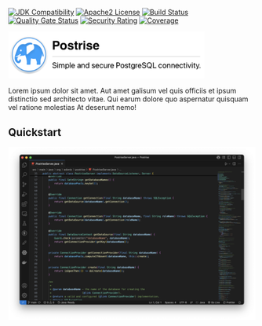 [![JDK Compatibility](https://img.shields.io/badge/JDK_-11+-blue.svg)](https://www.oracle.com/java/technologies/downloads/)
[![Apache2 License](https://img.shields.io/badge/License-Apache_2.0-blue.svg)](https://github.com/adonix-org/postrise/blob/main/LICENSE)
[![Build Status](https://github.com/adonix-org/postrise/actions/workflows/build.yml/badge.svg)](https://github.com/adonix-org/postrise/actions/workflows/build.yml)
[![Quality Gate Status](https://sonarcloud.io/api/project_badges/measure?project=org.adonix%3Apostrise&metric=alert_status)](https://sonarcloud.io/summary/overall?id=org.adonix%3Apostrise)
[![Security Rating](https://sonarcloud.io/api/project_badges/measure?project=org.adonix%3Apostrise&metric=security_rating)](https://sonarcloud.io/summary/overall?id=org.adonix%3Apostrise)
[![Coverage](https://sonarcloud.io/api/project_badges/measure?project=org.adonix%3Apostrise&metric=coverage)](https://sonarcloud.io/summary/overall?id=org.adonix%3Apostrise)

<a href="https://postrise.adonix.org">
    <picture>
        <source srcset="./img/header-dark.png" media="(prefers-color-scheme: dark)">
        <img src="./img/header-light.png" alt="Postrise" height="auto" width="400px"></img>
    </picture>
</a>

Lorem ipsum dolor sit amet. Aut amet galisum vel quis officiis et ipsum distinctio sed architecto vitae. Qui earum dolore quo aspernatur quisquam vel ratione molestias At deserunt nemo!

## Quickstart
![Code](./img/code.png)
